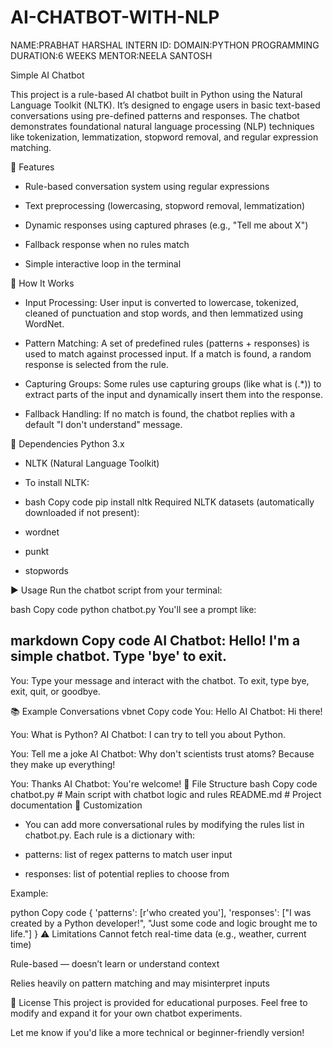 # AI-CHATBOT-WITH-NLP

NAME:PRABHAT HARSHAL
INTERN ID:
DOMAIN:PYTHON PROGRAMMING
DURATION:6 WEEKS
MENTOR:NEELA SANTOSH






Simple AI Chatbot

This project is a rule-based AI chatbot built in Python using the Natural Language Toolkit (NLTK). It’s designed to engage users in basic text-based conversations using pre-defined patterns and responses. The chatbot demonstrates foundational natural language processing (NLP) techniques like tokenization, lemmatization, stopword removal, and regular expression matching.

📌 Features
* Rule-based conversation system using regular expressions

* Text preprocessing (lowercasing, stopword removal, lemmatization)

* Dynamic responses using captured phrases (e.g., "Tell me about X")

* Fallback response when no rules match

* Simple interactive loop in the terminal

🔧 How It Works
* Input Processing:
User input is converted to lowercase, tokenized, cleaned of punctuation and stop words, and then lemmatized using WordNet.

* Pattern Matching:
A set of predefined rules (patterns + responses) is used to match against processed input. If a match is found, a random response is selected from the rule.

* Capturing Groups:
Some rules use capturing groups (like what is (.*)) to extract parts of the input and dynamically insert them into the response.

* Fallback Handling:
If no match is found, the chatbot replies with a default "I don't understand" message.

🧱 Dependencies
Python 3.x

* NLTK (Natural Language Toolkit)

* To install NLTK:

* bash
Copy code
pip install nltk
Required NLTK datasets (automatically downloaded if not present):

* wordnet

* punkt

* stopwords

▶️ Usage
Run the chatbot script from your terminal:

bash
Copy code
python chatbot.py
You'll see a prompt like:

markdown
Copy code
AI Chatbot: Hello! I'm a simple chatbot. Type 'bye' to exit.
--------------------------------------------------
You:
Type your message and interact with the chatbot. To exit, type bye, exit, quit, or goodbye.

📚 Example Conversations
vbnet
Copy code
You: Hello
AI Chatbot: Hi there!

You: What is Python?
AI Chatbot: I can try to tell you about Python.

You: Tell me a joke
AI Chatbot: Why don't scientists trust atoms? Because they make up everything!

You: Thanks
AI Chatbot: You're welcome!
📂 File Structure
bash
Copy code
chatbot.py         # Main script with chatbot logic and rules
README.md          # Project documentation
🧠 Customization
* You can add more conversational rules by modifying the rules list in chatbot.py. Each rule is a dictionary with:

* patterns: list of regex patterns to match user input

* responses: list of potential replies to choose from

Example:

python
Copy code
{
    'patterns': [r'who created you'],
    'responses': ["I was created by a Python developer!", "Just some code and logic brought me to life."]
}
⚠️ Limitations
Cannot fetch real-time data (e.g., weather, current time)

Rule-based — doesn’t learn or understand context

Relies heavily on pattern matching and may misinterpret inputs

📘 License
This project is provided for educational purposes. Feel free to modify and expand it for your own chatbot experiments.

Let me know if you'd like a more technical or beginner-friendly version!
